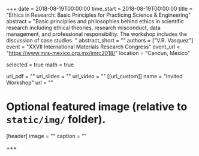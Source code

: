 +++
date = 2018-08-19T00:00:00
time_start = 2018-08-19T00:00:00
title = "Ethics in Research: Basic Principles for Practicing Science & Engineering"
abstract = "Basic principlies and philosophies behind ethics in scientific research including ethical theories, research misconduct, data management, and professional responsibility. The workshop includes the discussion of case studies. "
abstract_short = ""
authors = ["V.R. Vasquez"]
event = "XXVII International Materials Research Congress"
event_url = "https://www.mrs-mexico.org.mx/imrc2018/"
location = "Cancun, Mexico"

selected = true
math = true

url_pdf = ""
url_slides = ""
url_video = ""
[[url_custom]]
    name = "Invited Workshop"
    url = ""



# Optional featured image (relative to `static/img/` folder).
[header]
image = ""
caption = ""

+++

